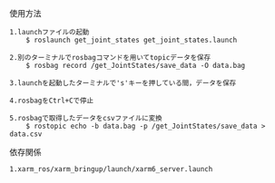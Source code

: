 使用方法

    1.launchファイルの起動
        $ roslaunch get_joint_states get_joint_states.launch

    2.別のターミナルでrosbagコマンドを用いてtopicデータを保存
        $ rosbag record /get_JointStates/save_data -O data.bag

    3.launchを起動したターミナルで's'キーを押している間，データを保存

    4.rosbagをCtrl+Cで停止

    5.rosbagで取得したデータをcsvファイルに変換
        $ rostopic echo -b data.bag -p /get_JointStates/save_data > data.csv


依存関係

    1.xarm_ros/xarm_bringup/launch/xarm6_server.launch
